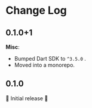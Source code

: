 # Change Log

## 0.1.0+1

**Misc**:

- Bumped Dart SDK to `^3.5.0` .
- Moved into a monorepo.

## 0.1.0

🎉 Initial release 🎉
